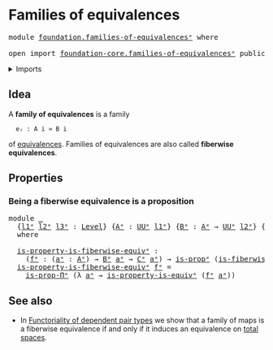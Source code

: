 # Families of equivalences

<pre class="Agda"><a id="37" class="Keyword">module</a> <a id="44" href="foundation.families-of-equivalences%25E1%25B5%2589.html" class="Module">foundation.families-of-equivalencesᵉ</a> <a id="81" class="Keyword">where</a>

<a id="88" class="Keyword">open</a> <a id="93" class="Keyword">import</a> <a id="100" href="foundation-core.families-of-equivalences%25E1%25B5%2589.html" class="Module">foundation-core.families-of-equivalencesᵉ</a> <a id="142" class="Keyword">public</a>
</pre>
<details><summary>Imports</summary>

<pre class="Agda"><a id="199" class="Keyword">open</a> <a id="204" class="Keyword">import</a> <a id="211" href="foundation.equivalences%25E1%25B5%2589.html" class="Module">foundation.equivalencesᵉ</a>
<a id="236" class="Keyword">open</a> <a id="241" class="Keyword">import</a> <a id="248" href="foundation.universe-levels%25E1%25B5%2589.html" class="Module">foundation.universe-levelsᵉ</a>

<a id="277" class="Keyword">open</a> <a id="282" class="Keyword">import</a> <a id="289" href="foundation-core.propositions%25E1%25B5%2589.html" class="Module">foundation-core.propositionsᵉ</a>
</pre>
</details>

## Idea

A **family of equivalences** is a family

```text
  eᵢ : A i ≃ B i
```

of [equivalences](foundation-core.equivalences.md). Families of equivalences are
also called **fiberwise equivalences**.

## Properties

### Being a fiberwise equivalence is a proposition

<pre class="Agda"><a id="614" class="Keyword">module</a> <a id="621" href="foundation.families-of-equivalences%25E1%25B5%2589.html#621" class="Module">_</a>
  <a id="625" class="Symbol">{</a><a id="626" href="foundation.families-of-equivalences%25E1%25B5%2589.html#626" class="Bound">l1ᵉ</a> <a id="630" href="foundation.families-of-equivalences%25E1%25B5%2589.html#630" class="Bound">l2ᵉ</a> <a id="634" href="foundation.families-of-equivalences%25E1%25B5%2589.html#634" class="Bound">l3ᵉ</a> <a id="638" class="Symbol">:</a> <a id="640" href="Agda.Primitive.html#742" class="Postulate">Level</a><a id="645" class="Symbol">}</a> <a id="647" class="Symbol">{</a><a id="648" href="foundation.families-of-equivalences%25E1%25B5%2589.html#648" class="Bound">Aᵉ</a> <a id="651" class="Symbol">:</a> <a id="653" href="Agda.Primitive.html#429" class="Primitive">UUᵉ</a> <a id="657" href="foundation.families-of-equivalences%25E1%25B5%2589.html#626" class="Bound">l1ᵉ</a><a id="660" class="Symbol">}</a> <a id="662" class="Symbol">{</a><a id="663" href="foundation.families-of-equivalences%25E1%25B5%2589.html#663" class="Bound">Bᵉ</a> <a id="666" class="Symbol">:</a> <a id="668" href="foundation.families-of-equivalences%25E1%25B5%2589.html#648" class="Bound">Aᵉ</a> <a id="671" class="Symbol">→</a> <a id="673" href="Agda.Primitive.html#429" class="Primitive">UUᵉ</a> <a id="677" href="foundation.families-of-equivalences%25E1%25B5%2589.html#630" class="Bound">l2ᵉ</a><a id="680" class="Symbol">}</a> <a id="682" class="Symbol">{</a><a id="683" href="foundation.families-of-equivalences%25E1%25B5%2589.html#683" class="Bound">Cᵉ</a> <a id="686" class="Symbol">:</a> <a id="688" href="foundation.families-of-equivalences%25E1%25B5%2589.html#648" class="Bound">Aᵉ</a> <a id="691" class="Symbol">→</a> <a id="693" href="Agda.Primitive.html#429" class="Primitive">UUᵉ</a> <a id="697" href="foundation.families-of-equivalences%25E1%25B5%2589.html#634" class="Bound">l3ᵉ</a><a id="700" class="Symbol">}</a>
  <a id="704" class="Keyword">where</a>

  <a id="713" href="foundation.families-of-equivalences%25E1%25B5%2589.html#713" class="Function">is-property-is-fiberwise-equivᵉ</a> <a id="745" class="Symbol">:</a>
    <a id="751" class="Symbol">(</a><a id="752" href="foundation.families-of-equivalences%25E1%25B5%2589.html#752" class="Bound">fᵉ</a> <a id="755" class="Symbol">:</a> <a id="757" class="Symbol">(</a><a id="758" href="foundation.families-of-equivalences%25E1%25B5%2589.html#758" class="Bound">aᵉ</a> <a id="761" class="Symbol">:</a> <a id="763" href="foundation.families-of-equivalences%25E1%25B5%2589.html#648" class="Bound">Aᵉ</a><a id="765" class="Symbol">)</a> <a id="767" class="Symbol">→</a> <a id="769" href="foundation.families-of-equivalences%25E1%25B5%2589.html#663" class="Bound">Bᵉ</a> <a id="772" href="foundation.families-of-equivalences%25E1%25B5%2589.html#758" class="Bound">aᵉ</a> <a id="775" class="Symbol">→</a> <a id="777" href="foundation.families-of-equivalences%25E1%25B5%2589.html#683" class="Bound">Cᵉ</a> <a id="780" href="foundation.families-of-equivalences%25E1%25B5%2589.html#758" class="Bound">aᵉ</a><a id="782" class="Symbol">)</a> <a id="784" class="Symbol">→</a> <a id="786" href="foundation-core.propositions%25E1%25B5%2589.html#1041" class="Function">is-propᵉ</a> <a id="795" class="Symbol">(</a><a id="796" href="foundation-core.families-of-equivalences%25E1%25B5%2589.html#729" class="Function">is-fiberwise-equivᵉ</a> <a id="816" href="foundation.families-of-equivalences%25E1%25B5%2589.html#752" class="Bound">fᵉ</a><a id="818" class="Symbol">)</a>
  <a id="822" href="foundation.families-of-equivalences%25E1%25B5%2589.html#713" class="Function">is-property-is-fiberwise-equivᵉ</a> <a id="854" href="foundation.families-of-equivalences%25E1%25B5%2589.html#854" class="Bound">fᵉ</a> <a id="857" class="Symbol">=</a>
    <a id="863" href="foundation-core.propositions%25E1%25B5%2589.html#5919" class="Function">is-prop-Πᵉ</a> <a id="874" class="Symbol">(λ</a> <a id="877" href="foundation.families-of-equivalences%25E1%25B5%2589.html#877" class="Bound">aᵉ</a> <a id="880" class="Symbol">→</a> <a id="882" href="foundation.equivalences%25E1%25B5%2589.html#5065" class="Function">is-property-is-equivᵉ</a> <a id="904" class="Symbol">(</a><a id="905" href="foundation.families-of-equivalences%25E1%25B5%2589.html#854" class="Bound">fᵉ</a> <a id="908" href="foundation.families-of-equivalences%25E1%25B5%2589.html#877" class="Bound">aᵉ</a><a id="910" class="Symbol">))</a>
</pre>
## See also

- In
  [Functoriality of dependent pair types](foundation-core.functoriality-dependent-pair-types.md)
  we show that a family of maps is a fiberwise equivalence if and only if it
  induces an equivalence on [total spaces](foundation.dependent-pair-types.md).